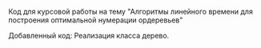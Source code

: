 Код для курсовой работы на тему "Алгоритмы линейного времени для построения оптимальной нумерации ордеревьев"

Добавленный код:
Реализация класса дерево.
